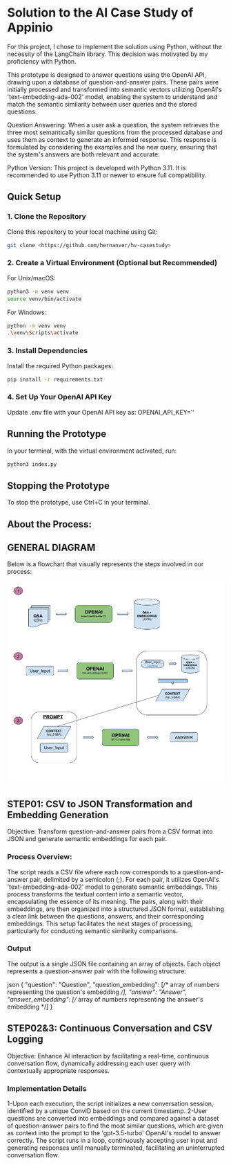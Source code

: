 # Solution to the AI Case Study of Appinio

For this project, I chose to implement the solution using Python, without the necessity of the LangChain library. This decision was motivated by my proficiency with Python.

This prototype is designed to answer questions using the OpenAI API, drawing upon a database of question-and-answer pairs. These pairs were initially processed and transformed into semantic vectors utilizing OpenAI's 'text-embedding-ada-002' model, enabling the system to understand and match the semantic similarity between user queries and the stored questions.

Question Answering: When a user ask a question, the system retrieves the three most semantically similar questions from the processed database and uses them as context to generate an informed response. This response is formulated by considering the examples and the new query, ensuring that the system's answers are both relevant and accurate.

Python Version: This project is developed with Python 3.11. It is recommended to use Python 3.11 or newer to ensure full compatibility.

## Quick Setup

### 1. Clone the Repository

Clone this repository to your local machine using Git:

```sh
git clone <https://github.com/hernanver/hv-casestudy>
```
### 2. Create a Virtual Environment (Optional but Recommended)
For Unix/macOS:

```sh
python3 -m venv venv
source venv/bin/activate
```
For Windows:

```sh
python -m venv venv
.\venv\Scripts\activate
```

### 3. Install Dependencies
Install the required Python packages:

```sh
pip install -r requirements.txt
```

### 4. Set Up Your OpenAI API Key

Update .env file with your OpenAI API key as:
OPENAI_API_KEY=''

## Running the Prototype

In your terminal, with the virtual environment activated, run:

```sh
python3 index.py
```

## Stopping the Prototype

To stop the prototype, use Ctrl+C in your terminal.


## About the Process:

## GENERAL DIAGRAM

Below is a flowchart that visually represents the steps involved in our process:

![Diagrama de Flujo del Proceso](https://github.com/hernanver/hv-casestudy/blob/master/diagram.jpg?raw=true)


## STEP01: CSV to JSON Transformation and Embedding Generation


Objective: Transform question-and-answer pairs from a CSV format into JSON and generate semantic embeddings for each pair.

### Process Overview:

The script reads a CSV file where each row corresponds to a question-and-answer pair, delimited by a semicolon (;).
For each pair, it utilizes OpenAI's 'text-embedding-ada-002' model to generate semantic embeddings. This process transforms the textual content into a semantic vector, encapsulating the essence of its meaning.
The pairs, along with their embeddings, are then organized into a structured JSON format, establishing a clear link between the questions, answers, and their corresponding embeddings. This setup facilitates the next stages of processing, particularly for conducting semantic similarity comparisons.

### Output

The output is a single JSON file containing an array of objects. Each object represents a question-answer pair with the following structure:

json
{
  "question": "Question",
  "question_embedding": [/* array of numbers representing the question's embedding */],
  "answer": "Answer",
  "answer_embedding": [/* array of numbers representing the answer's embedding */]
}



## STEP02&3: Continuous Conversation and CSV Logging

Objective: Enhance AI interaction by facilitating a real-time, continuous conversation flow, dynamically addressing each user query with contextually appropriate responses.


### Implementation Details

1-Upon each execution, the script initializes a new conversation session, identified by a unique ConvID based on the current timestamp.
2-User questions are converted into embeddings and compared against a dataset of question-answer pairs to find the most similar questions, which are given as context into the prompt to the 'gpt-3.5-turbo' OpenAI's model to answer correctly.
The script runs in a loop, continuously accepting user input and generating responses until manually terminated, facilitating an uninterrupted conversation flow.




